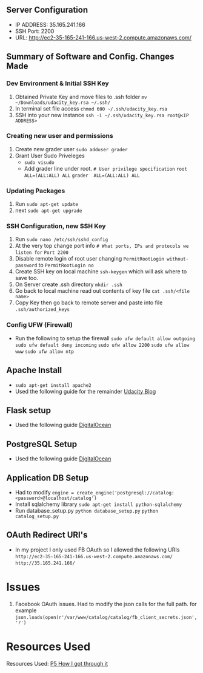 ## Server Configuration

- IP ADDRESS: 35.165.241.166
- SSH Port: 2200
- URL: http://ec2-35-165-241-166.us-west-2.compute.amazonaws.com/

## Summary of Software and Config. Changes Made

### Dev Environment & Initial SSH Key

1. Obtained Private Key and move files to .ssh folder 
	``mv ~/Downloads/udacity_key.rsa ~/.ssh/``
2. In terminal set file access 
	``chmod 600 ~/.ssh/udacity_key.rsa``
3. SSH into your new instance
	``ssh -i ~/.ssh/udacity_key.rsa root@<IP ADDRESS>``

### Creating new user and permissions

1. Create new grader user
	``sudo adduser grader``
2. Grant User Sudo Priveleges
	* ``sudo visudo``
	* Add grader line under root.
``# User privilege specification``
``root    ALL=(ALL:ALL) ALL``
``grader  ALL=(ALL:ALL) ALL``

### Updating Packages
1. Run ``sudo apt-get update``
2. next ``sudo apt-get upgrade``

### SSH Configuration, new SSH Key
1. Run ``sudo nano /etc/ssh/sshd_config``
2. At the very top change port info
``# What ports, IPs and protocols we listen for``
``Port 2200``
3. Disable remote login of root user changing ``PermitRootLogin without-password`` to ``PermitRootLogin no``
4. Create SSH key on local machine ``ssh-keygen`` which will ask where to save too.
5. On Server create .ssh directory ``mkdir .ssh``
6. Go back to local machine read out contents of key file ``cat .ssh/<file name>``
7. Copy Key then go back to remote server and paste into file ``.ssh/authorized_keys``

### Config UFW (Firewall)
* Run the following to setup the firewall
``sudo ufw default allow outgoing``
``sudo ufw default deny incoming``
``sudo ufw allow 2200``
``sudo ufw allow www``
``sudo ufw allow ntp``

## Apache Install
* ``sudo apt-get install apache2``
* Used the following guide for the remainder [Udacity Blog](http://blog.udacity.com/2015/03/step-by-step-guide-install-lamp-linux-apache-mysql-python-ubuntu.html)

## Flask setup
* Used the following guide [DigitalOcean](https://www.digitalocean.com/community/tutorials/how-to-deploy-a-flask-application-on-an-ubuntu-vps)

## PostgreSQL Setup
* Used the following guide [DigitalOcean](https://www.digitalocean.com/community/tutorials/how-to-secure-postgresql-on-an-ubuntu-vps)

## Application DB Setup
* Had to modify
	``engine = create_engine('postgresql://catalog:<password>@localhost/catalog')``
* Install sqlalchemy library
	``sudo apt-get install python-sqlalchemy``
* Run database_setup.py
	``python database_setup.py``
	``python catalog_setup.py``

## OAuth Redirect URI's
* In my project I only used FB OAuth so I allowed the following URIs
	``http://ec2-35-165-241-166.us-west-2.compute.amazonaws.com/``
	``http://35.165.241.166/``


# Issues
1) Facebook OAuth issues.  Had to modify the json calls for the full path.  for example
	``json.loads(open(r'/var/www/catalog/catalog/fb_client_secrets.json', 'r')``


# Resources Used

Resources Used: [P5 How I got through it](https://discussions.udacity.com/t/p5-how-i-got-through-it/15342)
